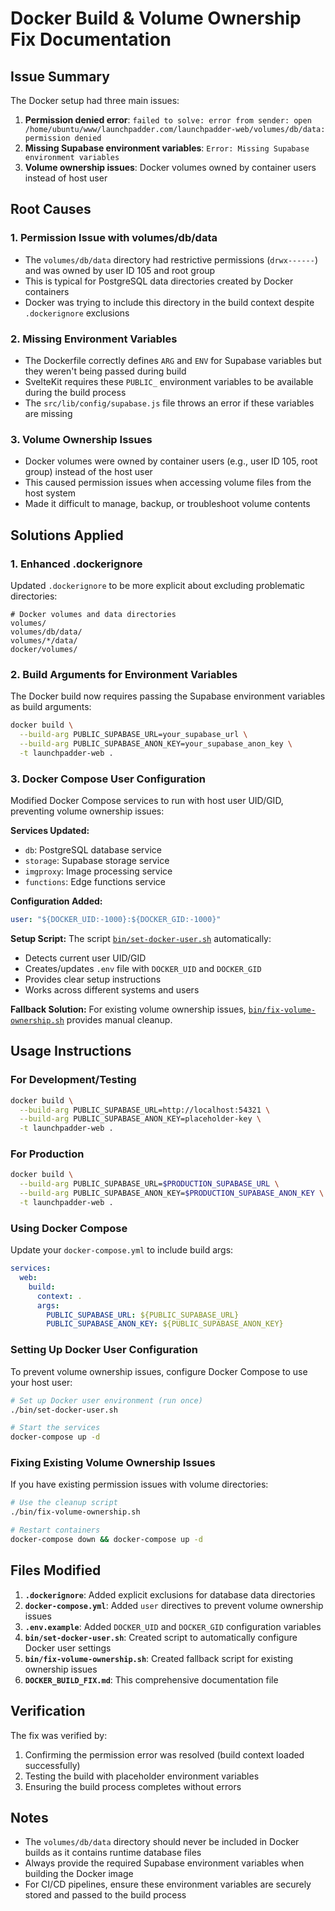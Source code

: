 # Docker Build & Volume Ownership Fix Documentation

## Issue Summary
The Docker setup had three main issues:

1. **Permission denied error**: `failed to solve: error from sender: open /home/ubuntu/www/launchpadder.com/launchpadder-web/volumes/db/data: permission denied`
2. **Missing Supabase environment variables**: `Error: Missing Supabase environment variables`
3. **Volume ownership issues**: Docker volumes owned by container users instead of host user

## Root Causes

### 1. Permission Issue with volumes/db/data
- The `volumes/db/data` directory had restrictive permissions (`drwx------`) and was owned by user ID 105 and root group
- This is typical for PostgreSQL data directories created by Docker containers
- Docker was trying to include this directory in the build context despite `.dockerignore` exclusions

### 2. Missing Environment Variables
- The Dockerfile correctly defines `ARG` and `ENV` for Supabase variables but they weren't being passed during build
- SvelteKit requires these `PUBLIC_` environment variables to be available during the build process
- The `src/lib/config/supabase.js` file throws an error if these variables are missing

### 3. Volume Ownership Issues
- Docker volumes were owned by container users (e.g., user ID 105, root group) instead of the host user
- This caused permission issues when accessing volume files from the host system
- Made it difficult to manage, backup, or troubleshoot volume contents

## Solutions Applied

### 1. Enhanced .dockerignore
Updated `.dockerignore` to be more explicit about excluding problematic directories:

```
# Docker volumes and data directories
volumes/
volumes/db/data/
volumes/*/data/
docker/volumes/
```

### 2. Build Arguments for Environment Variables
The Docker build now requires passing the Supabase environment variables as build arguments:

```bash
docker build \
  --build-arg PUBLIC_SUPABASE_URL=your_supabase_url \
  --build-arg PUBLIC_SUPABASE_ANON_KEY=your_supabase_anon_key \
  -t launchpadder-web .
```

### 3. Docker Compose User Configuration
Modified Docker Compose services to run with host user UID/GID, preventing volume ownership issues:

**Services Updated:**
- `db`: PostgreSQL database service
- `storage`: Supabase storage service
- `imgproxy`: Image processing service
- `functions`: Edge functions service

**Configuration Added:**
```yaml
user: "${DOCKER_UID:-1000}:${DOCKER_GID:-1000}"
```

**Setup Script:**
The script [`bin/set-docker-user.sh`](bin/set-docker-user.sh) automatically:
- Detects current user UID/GID
- Creates/updates `.env` file with `DOCKER_UID` and `DOCKER_GID`
- Provides clear setup instructions
- Works across different systems and users

**Fallback Solution:**
For existing volume ownership issues, [`bin/fix-volume-ownership.sh`](bin/fix-volume-ownership.sh) provides manual cleanup.

## Usage Instructions

### For Development/Testing
```bash
docker build \
  --build-arg PUBLIC_SUPABASE_URL=http://localhost:54321 \
  --build-arg PUBLIC_SUPABASE_ANON_KEY=placeholder-key \
  -t launchpadder-web .
```

### For Production
```bash
docker build \
  --build-arg PUBLIC_SUPABASE_URL=$PRODUCTION_SUPABASE_URL \
  --build-arg PUBLIC_SUPABASE_ANON_KEY=$PRODUCTION_SUPABASE_ANON_KEY \
  -t launchpadder-web .
```

### Using Docker Compose
Update your `docker-compose.yml` to include build args:

```yaml
services:
  web:
    build:
      context: .
      args:
        PUBLIC_SUPABASE_URL: ${PUBLIC_SUPABASE_URL}
        PUBLIC_SUPABASE_ANON_KEY: ${PUBLIC_SUPABASE_ANON_KEY}
```

### Setting Up Docker User Configuration
To prevent volume ownership issues, configure Docker Compose to use your host user:

```bash
# Set up Docker user environment (run once)
./bin/set-docker-user.sh

# Start the services
docker-compose up -d
```

### Fixing Existing Volume Ownership Issues
If you have existing permission issues with volume directories:

```bash
# Use the cleanup script
./bin/fix-volume-ownership.sh

# Restart containers
docker-compose down && docker-compose up -d
```

## Files Modified

1. **`.dockerignore`**: Added explicit exclusions for database data directories
2. **`docker-compose.yml`**: Added `user` directives to prevent volume ownership issues
3. **`.env.example`**: Added `DOCKER_UID` and `DOCKER_GID` configuration variables
4. **`bin/set-docker-user.sh`**: Created script to automatically configure Docker user settings
5. **`bin/fix-volume-ownership.sh`**: Created fallback script for existing ownership issues
6. **`DOCKER_BUILD_FIX.md`**: This comprehensive documentation file

## Verification

The fix was verified by:
1. Confirming the permission error was resolved (build context loaded successfully)
2. Testing the build with placeholder environment variables
3. Ensuring the build process completes without errors

## Notes

- The `volumes/db/data` directory should never be included in Docker builds as it contains runtime database files
- Always provide the required Supabase environment variables when building the Docker image
- For CI/CD pipelines, ensure these environment variables are securely stored and passed to the build process
